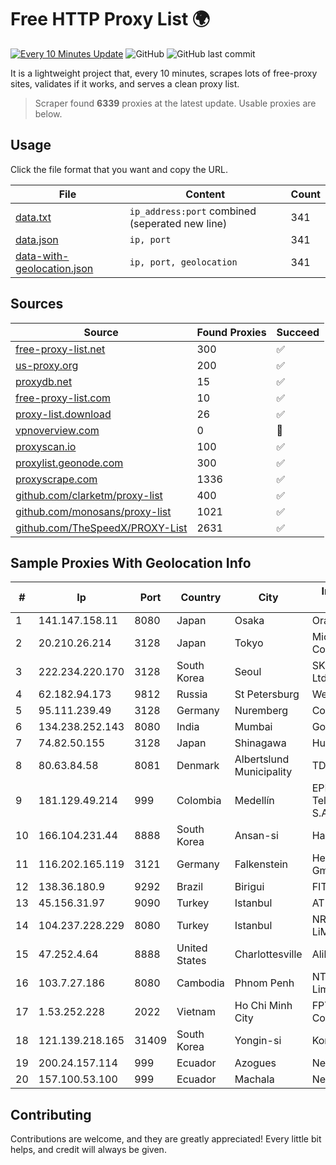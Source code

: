 
# Free HTTP Proxy List 🌍

[![Every 10 Minutes Update](https://github.com/mertguvencli/http-proxy-list/actions/workflows/main.yml/badge.svg?branch=main)](https://github.com/mertguvencli/http-proxy-list/actions/workflows/main.yml)
![GitHub](https://img.shields.io/github/license/mertguvencli/http-proxy-list)
![GitHub last commit](https://img.shields.io/github/last-commit/mertguvencli/http-proxy-list)

It is a lightweight project that, every 10 minutes, scrapes lots of free-proxy sites, validates if it works, and serves a clean proxy list.


> Scraper found **6339** proxies at the latest update. Usable proxies are below.

## Usage

Click the file format that you want and copy the URL.


|File|Content|Count|
|----|-------|-----|
|[data.txt](https://raw.githubusercontent.com/mertguvencli/http-proxy-list/main/proxy-list/data.txt)|`ip_address:port` combined (seperated new line)|341|
|[data.json](https://raw.githubusercontent.com/mertguvencli/http-proxy-list/main/proxy-list/data.json)|`ip, port`|341|
|[data-with-geolocation.json](https://raw.githubusercontent.com/mertguvencli/http-proxy-list/main/proxy-list/data-with-geolocation.json)|`ip, port, geolocation`|341|

## Sources

|Source|Found Proxies|Succeed|
|------|-------------|-------|
|[free-proxy-list.net](https://free-proxy-list.net)|300|✅|
|[us-proxy.org](https://www.us-proxy.org)|200|✅|
|[proxydb.net](http://proxydb.net)|15|✅|
|[free-proxy-list.com](https://free-proxy-list.com/?page=&port=&type%5B%5D=http&type%5B%5D=https&up_time=0&search=Search)|10|✅|
|[proxy-list.download](https://www.proxy-list.download/HTTP)|26|✅|
|[vpnoverview.com](https://vpnoverview.com/privacy/anonymous-browsing/free-proxy-servers)|0|🚫|
|[proxyscan.io](https://www.proxyscan.io)|100|✅|
|[proxylist.geonode.com](https://proxylist.geonode.com/api/proxy-list?limit=300&page=1&sort_by=lastChecked&sort_type=desc&protocols=http,https)|300|✅|
|[proxyscrape.com](https://api.proxyscrape.com/v2/?request=displayproxies&protocol=http&timeout=10000&country=all&ssl=all&anonymity=all)|1336|✅|
|[github.com/clarketm/proxy-list](https://raw.githubusercontent.com/clarketm/proxy-list/master/proxy-list-raw.txt)|400|✅|
|[github.com/monosans/proxy-list](https://raw.githubusercontent.com/monosans/proxy-list/main/proxies/http.txt)|1021|✅|
|[github.com/TheSpeedX/PROXY-List](https://raw.githubusercontent.com/TheSpeedX/PROXY-List/master/http.txt)|2631|✅|


## Sample Proxies With Geolocation Info

|#|Ip|Port|Country|City|Internet Service Provider|
|-|--|----|-------|----|-------------------------|
|1|141.147.158.11|8080|Japan|Osaka|Oracle Corporation|
|2|20.210.26.214|3128|Japan|Tokyo|Microsoft Corporation|
|3|222.234.220.170|3128|South Korea|Seoul|SK Broadband Co Ltd|
|4|62.182.94.173|9812|Russia|St Petersburg|WestCall|
|5|95.111.239.49|3128|Germany|Nuremberg|Contabo GmbH|
|6|134.238.252.143|8080|India|Mumbai|Google LLC|
|7|74.82.50.155|3128|Japan|Shinagawa|Hurricane Electric|
|8|80.63.84.58|8081|Denmark|Albertslund Municipality|TDC A/S|
|9|181.129.49.214|999|Colombia|Medellín|EPM Telecomunicaciones S.A. E.S.P.|
|10|166.104.231.44|8888|South Korea|Ansan-si|Hanyang University|
|11|116.202.165.119|3121|Germany|Falkenstein|Hetzner Online GmbH|
|12|138.36.180.9|9292|Brazil|Birigui|FIT Telecom Eireli|
|13|45.156.31.97|9090|Turkey|Istanbul|ATLANTIS|
|14|104.237.228.229|8080|Turkey|Istanbul|NRP TEKNOLOJi LiMiTED SiRKETi|
|15|47.252.4.64|8888|United States|Charlottesville|Alibaba.com LLC|
|16|103.7.27.186|8080|Cambodia|Phnom Penh|NTT (Thailand) Limited|
|17|1.53.252.228|2022|Vietnam|Ho Chi Minh City|FPT Telecom Company|
|18|121.139.218.165|31409|South Korea|Yongin-si|Korea Telecom|
|19|200.24.157.114|999|Ecuador|Azogues|Nedetel S.A.|
|20|157.100.53.100|999|Ecuador|Machala|Nedetel S.A.|



## Contributing

Contributions are welcome, and they are greatly appreciated! Every
little bit helps, and credit will always be given.

